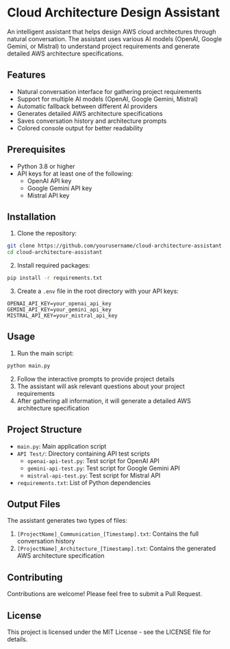 # Cloud Architecture Design Assistant

An intelligent assistant that helps design AWS cloud architectures through natural conversation. The assistant uses various AI models (OpenAI, Google Gemini, or Mistral) to understand project requirements and generate detailed AWS architecture specifications.

## Features

- Natural conversation interface for gathering project requirements
- Support for multiple AI models (OpenAI, Google Gemini, Mistral)
- Automatic fallback between different AI providers
- Generates detailed AWS architecture specifications
- Saves conversation history and architecture prompts
- Colored console output for better readability

## Prerequisites

- Python 3.8 or higher
- API keys for at least one of the following:
  - OpenAI API key
  - Google Gemini API key
  - Mistral API key

## Installation

1. Clone the repository:
```bash
git clone https://github.com/yourusername/cloud-architecture-assistant.git
cd cloud-architecture-assistant
```

2. Install required packages:
```bash
pip install -r requirements.txt
```

3. Create a `.env` file in the root directory with your API keys:
```
OPENAI_API_KEY=your_openai_api_key
GEMINI_API_KEY=your_gemini_api_key
MISTRAL_API_KEY=your_mistral_api_key
```

## Usage

1. Run the main script:
```bash
python main.py
```

2. Follow the interactive prompts to provide project details
3. The assistant will ask relevant questions about your project requirements
4. After gathering all information, it will generate a detailed AWS architecture specification

## Project Structure

- `main.py`: Main application script
- `API Test/`: Directory containing API test scripts
  - `openai-api-test.py`: Test script for OpenAI API
  - `gemini-api-test.py`: Test script for Google Gemini API
  - `mistral-api-test.py`: Test script for Mistral API
- `requirements.txt`: List of Python dependencies

## Output Files

The assistant generates two types of files:
1. `[ProjectName]_Communication_[Timestamp].txt`: Contains the full conversation history
2. `[ProjectName]_Architecture_[Timestamp].txt`: Contains the generated AWS architecture specification

## Contributing

Contributions are welcome! Please feel free to submit a Pull Request.

## License

This project is licensed under the MIT License - see the LICENSE file for details. 
